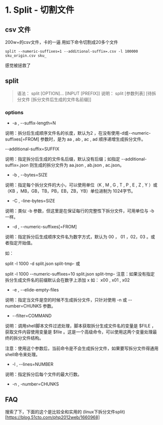 # 1. Split - 切割文件


## csv 文件

200w+的csv文件，卡的一逼
用如下命令切割成20多个文件

```shell
split --numeric-suffixes=1 --additional-suffix=.csv -l 100000 sku_origin.csv sku_
```
感觉被拯救了

## split

> 语法： split [OPTION]... [INPUT [PREFIX]]
> 说明： split [参数列表]  [待拆分文件  [拆分文件后生成的文件名前缀]]

### options 

* -a , --suffix-length=N

说明：拆分后生成顺序文件名的长度，默认为2 ，在没有使用-d或--numeric-suffixes[=FROM] 参数时，是为 aa , ab , ac , ad 顺序递增生成拆分文件。



--additional-suffix=SUFFIX

说明：指定拆分后生成的文件名后缀，默认没有后缀；如指定 --additional-suffix=.json 则生成的拆分文件为 aa.json , ab.json , ac.json。



* -b , --bytes=SIZE

说明：指定每个拆分文件的大小，可以使用单位（K , M , G , T , P , E , Z , Y ）或（KB ，MB，GB，TB，PB，EB，ZB，YB）单位进制为 1024字节。



* -C , -line-bytes=SIZE

说明：类似 -b 参数，但这里是在保证每行的完整性下拆分文件，可用单位与 -b 一样。



*  -d , --numeric-suffixes[=FROM]

说明：指定拆分后生成顺序文件名为数字方式，默认为 00 ， 01 ，02，03 。或者指定开始值。

如：

split -l 1000 -d split.json split-tmp-
或

split -l 1000 --numeric-suffixes=10 split.json split-tmp-
注意：如果没有指定拆分生成文件名的前缀默认会在数字上添加 x 如： x00 , x01 , x02



* -e , --elide-empty-files

说明：指定当文件是空的时候不生成拆分文件，只针对使用 -n 或 --number=CHUNKS 参数。



* --filter=COMMAND

说明：调用shell脚本文件过滤处理，脚本获取拆分生成文件名的变量是 $FILE ，获取文件内容使用变量是 $file 。这是一个高级命令，可以使用这两个变量处理最终的拆分文件结构。

注意：使用这个参数后，当前命令是不会生成拆分文件，如果要写拆分文件得通用shell命令来处理。



* -l , --lines=NUMBER

说明：指定拆分后每个文件的最大行数。



* -n , -number=CHUNKS

## FAQ
搜索了下，下面的这个是比较全和实用的
(linux下拆分文件split)[https://blog.51cto.com/php2012web/1660968]